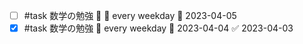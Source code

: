 - [ ] #task 数学の勉強 🔽 🔁 every weekday 📅 2023-04-05
- [x] #task 数学の勉強 🔁 every weekday 📅 2023-04-04 ✅ 2023-04-03
